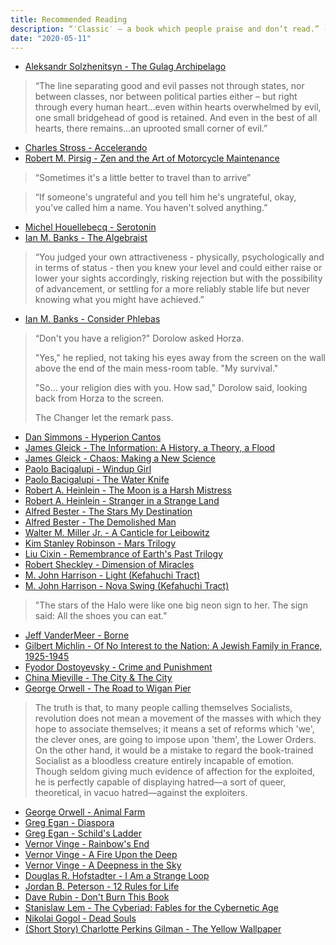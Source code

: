 ```yaml
---
title: Recommended Reading
description: “′Classic′ – a book which people praise and don’t read.” -- Mark Twain
date: "2020-05-11"
---
```


- [Aleksandr Solzhenitsyn - The Gulag Archipelago](https://www.amazon.com/The-Gulag-Archipelago/dp/B07PQY9PVL)
> “The line separating good and evil passes not through states, nor between classes, nor between political parties either – but right through every human heart…even within hearts overwhelmed by evil, one small bridgehead of good is retained. And even in the best of all hearts, there remains…an uprooted small corner of evil.”



- [Charles Stross - Accelerando](https://www.amazon.com/Accelerando-Singularity-Charles-Stross/dp/0441014151)
- [Robert M. Pirsig  - Zen and the Art of Motorcycle Maintenance](https://www.amazon.com/Zen-Art-Motorcycle-Maintenance-Inquiry/dp/0060589469) 
> “Sometimes it's a little better to travel than to arrive”

> “If someone's ungrateful and you tell him he's ungrateful, okay, you've called him a name. You haven't solved anything.”
- [Michel Houellebecq - Serotonin](https://www.amazon.com/Serotonin-Novel-Michel-Houellebecq/dp/0374261024) 
- [Ian M. Banks - The Algebraist](https://www.amazon.com/The-Algebraist/dp/B076MHMRMH/) 
> “You judged your own attractiveness - physically, psychologically and in terms of status - then you knew your level and could either raise or lower your sights accordingly, risking rejection but with the possibility of advancement, or settling for a more reliably stable life but never knowing what you might have achieved.”



- [Ian M. Banks - Consider Phlebas](https://www.goodreads.com/book/show/8935689-consider-phlebas) 
> “Don't you have a religion?" Dorolow asked Horza.
>
> "Yes," he replied, not taking his eyes away from the screen on the wall above the end of the main mess-room table. "My survival."
>
> "So... your religion dies with you. How sad," Dorolow said, looking back from Horza to the screen. 
> 
> The Changer let the remark pass.
- [Dan Simmons - Hyperion Cantos](https://www.amazon.com/Hyperion-Cantos-4-Book-Series/dp/B00PL9SWJQ) 
- [James Gleick - The Information: A History, a Theory, a Flood](https://www.amazon.com/Information-History-Theory-Flood/dp/1400096235) 
- [James Gleick - Chaos: Making a New Science](https://www.amazon.com/Chaos-Making-Science-James-Gleick/dp/0143113453) 
- [Paolo Bacigalupi - Windup Girl](https://www.amazon.com/Windup-Girl-Paolo-Bacigalupi/dp/1597801585) 
- [Paolo Bacigalupi - The Water Knife](https://www.amazon.com/Water-Knife-Paolo-Bacigalupi/dp/080417153X) 
- [Robert A. Heinlein - The Moon is a Harsh Mistress](https://www.amazon.com/Moon-Harsh-Mistress-Robert-Heinlein/dp/0312863551)
- [Robert A. Heinlein - Stranger in a Strange Land](https://www.amazon.com/Stranger-Strange-Land-Robert-Heinlein/dp/1442005831)
- [Alfred Bester - The Stars My Destination](https://www.amazon.com/Stars-My-Destination-Alfred-Bester/dp/1876963468)
- [Alfred Bester - The Demolished Man](https://www.amazon.com/Demolished-Man-Alfred-Bester/dp/1596879882)
- [Walter M. Miller Jr. - A Canticle for Leibowitz](https://www.amazon.com/Canticle-Leibowitz-Walter-Miller-Jr/dp/0553273817)
- [Kim Stanley Robinson - Mars Trilogy](https://www.amazon.com/Red-Mars-Trilogy-Stanley-Robinson/dp/0553560735)
- [Liu Cixin - Remembrance of Earth's Past Trilogy](https://www.amazon.com/Remembrance-Earths-Past-Three-Body-Trilogy-ebook/dp/B01N198VU5)
- [Robert Sheckley - Dimension of Miracles](https://www.amazon.com/Dimension-Miracles-Ace-SF-14860/dp/0441148603)
- [M. John Harrison - Light (Kefahuchi Tract)](https://www.amazon.com/Light-Kefahuchi-M-John-Harrison/dp/0553382950)
- [M. John Harrison - Nova Swing (Kefahuchi Tract)](https://www.amazon.com/Nova-Swing-Novel-Kefahuchi-Tract/dp/0553590863)
> "The stars of the Halo were like one big neon sign to her. The sign said: All the shoes you can eat."
>
- [Jeff VanderMeer - Borne](https://www.amazon.com/Borne-Novel-Jeff-VanderMeer/dp/0374115249)
- [Gilbert Michlin - Of No Interest to the Nation: A Jewish Family in France, 1925-1945](https://www.amazon.com/No-Interest-Nation-Jewish-1925-1945/dp/0814332277)
- [Fyodor Dostoyevsky - Crime and Punishment](https://www.amazon.com/Crime-Punishment-Fyodor-Dostoyevsky/dp/0486415872)
- [China Mieville - The City & The City](https://www.amazon.com/City-Novel-Random-Readers-Circle/dp/034549752X)
- [George Orwell - The Road to Wigan Pier](https://www.amazon.com/Road-Wigan-Pier-George-Orwell-ebook/dp/B004H1UECM)
> The truth is that, to many people calling themselves Socialists, revolution does not mean a movement of the masses with which they hope to associate themselves; it means a set of reforms which 'we', the clever ones, are going to impose upon 'them', the Lower Orders. On the other hand, it would be a mistake to regard the book-trained Socialist as a bloodless creature entirely incapable of emotion. Though seldom giving much evidence of affection for the exploited, he is perfectly capable of displaying hatred—a sort of queer, theoretical, in vacuo hatred—against the exploiters.
- [George Orwell - Animal Farm](https://www.amazon.com/Animal-Farm-George-Orwell/dp/0451526341)
- [Greg Egan - Diaspora](https://www.amazon.com/Diaspora-Greg-Egan/dp/1511399481)
- [Greg Egan - Schild's Ladder](https://www.amazon.com/Schilds-Ladder-Novel-Greg-Egan/dp/1597805440)
- [Vernor Vinge - Rainbow's End](https://www.amazon.com/Rainbows-End-Novel-Foot-Future/dp/0812536363)
- [Vernor Vinge - A Fire Upon the Deep](https://www.amazon.com/Fire-Upon-Deep-Zones-Thought/dp/0812515285)
- [Vernor Vinge - A Deepness in the Sky](https://www.amazon.com/Deepness-Sky-Zones-Thought/dp/0812536355)
- [Douglas R. Hofstadter - I Am a Strange Loop](https://www.amazon.com/Am-Strange-Loop-Douglas-Hofstadter/dp/0465030793)
- [Jordan B. Peterson - 12 Rules for Life](https://www.amazon.com/12-Rules-Life-Antidote-Chaos/dp/0345816021)
- [Dave Rubin - Don't Burn This Book](https://www.amazon.com/Dont-Burn-This-Book-Thinking/dp/0593084292)
- [Stanislaw Lem - The Cyberiad: Fables for the Cybernetic Age](https://www.amazon.com/Cyberiad-Fables-Cybernetic-Age/dp/B0092K48J8)
- [Nikolai Gogol - Dead Souls](https://www.amazon.com/Dead-Souls-Nikolai-Gogol/dp/0679776443)
- [(Short Story) Charlotte Perkins Gilman - The Yellow Wallpaper](https://www.amazon.com/Yellow-Wallpaper-Charlotte-Perkins-Gilman/dp/1613821557)
